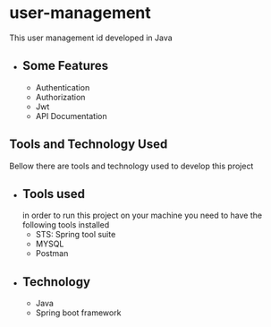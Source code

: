 # user-management
This user management id developed in Java
* Some Features
  -------------
  - Authentication
  - Authorization
  - Jwt
  - API Documentation
    
Tools and Technology Used
-------------------------
Bellow there are tools and technology used to develop this project
* Tools used
  ----------
  in order to run this project on your machine you need to have the following tools installed 
  - STS: Spring tool suite
  - MYSQL
  - Postman
* Technology
  ----------
   - Java
   - Spring boot framework

